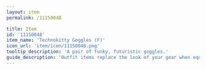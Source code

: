 ```yaml
---
layout: item
permalink: /11150048

title: Item
id: '11150048'
item_name: 'Technokitty Goggles (F)'
icon_url: 'item/icon/11150048.png'
tooltip_description: 'A pair of funky, futuristic goggles.'
guide_description: 'Outfit items replace the look of your gear when equipped.'
---
```

